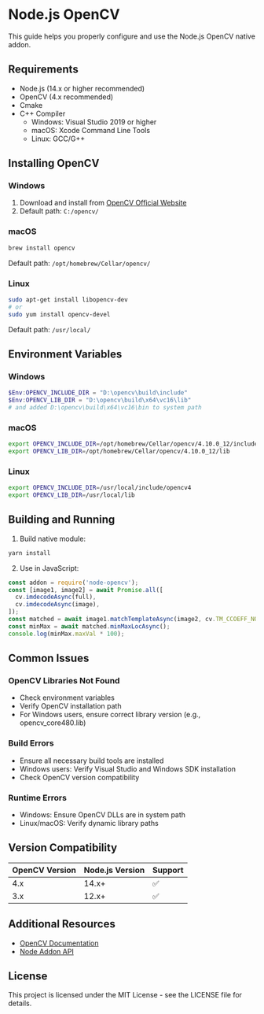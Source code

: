 # Node.js OpenCV

This guide helps you properly configure and use the Node.js OpenCV native addon.

## Requirements

- Node.js (14.x or higher recommended)
- OpenCV (4.x recommended)
- Cmake
- C++ Compiler
  - Windows: Visual Studio 2019 or higher
  - macOS: Xcode Command Line Tools
  - Linux: GCC/G++

## Installing OpenCV

### Windows
1. Download and install from [OpenCV Official Website](https://opencv.org/releases/)
2. Default path: `C:/opencv/`

### macOS
```bash
brew install opencv
```
Default path: `/opt/homebrew/Cellar/opencv/`

### Linux
```bash
sudo apt-get install libopencv-dev
# or
sudo yum install opencv-devel
```
Default path: `/usr/local/`

## Environment Variables

### Windows
```powershell
$Env:OPENCV_INCLUDE_DIR = "D:\opencv\build\include"
$Env:OPENCV_LIB_DIR = "D:\opencv\build\x64\vc16\lib"
# and added D:\opencv\build\x64\vc16\bin to system path
```

### macOS
```bash
export OPENCV_INCLUDE_DIR=/opt/homebrew/Cellar/opencv/4.10.0_12/include/opencv4
export OPENCV_LIB_DIR=/opt/homebrew/Cellar/opencv/4.10.0_12/lib
```

### Linux
```bash
export OPENCV_INCLUDE_DIR=/usr/local/include/opencv4
export OPENCV_LIB_DIR=/usr/local/lib
```

## Building and Running

1. Build native module:
```bash
yarn install
```

2. Use in JavaScript:
```javascript
const addon = require('node-opencv');
const [image1, image2] = await Promise.all([
  cv.imdecodeAsync(full),
  cv.imdecodeAsync(image),
]);
const matched = await image1.matchTemplateAsync(image2, cv.TM_CCOEFF_NORMED);
const minMax = await matched.minMaxLocAsync();
console.log(minMax.maxVal * 100);
```

## Common Issues

### OpenCV Libraries Not Found
- Check environment variables
- Verify OpenCV installation path
- For Windows users, ensure correct library version (e.g., opencv_core480.lib)

### Build Errors
- Ensure all necessary build tools are installed
- Windows users: Verify Visual Studio and Windows SDK installation
- Check OpenCV version compatibility

### Runtime Errors
- Windows: Ensure OpenCV DLLs are in system path
- Linux/macOS: Verify dynamic library paths

## Version Compatibility

| OpenCV Version | Node.js Version | Support |
|---------------|----------------|----------|
| 4.x           | 14.x+          | ✅       |
| 3.x           | 12.x+          | ✅       |

## Additional Resources

- [OpenCV Documentation](https://docs.opencv.org/)
- [Node Addon API](https://github.com/nodejs/node-addon-api)

## License

This project is licensed under the MIT License - see the LICENSE file for details.